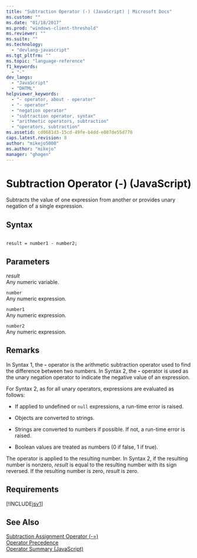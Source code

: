 ```yaml
---
title: "Subtraction Operator (-) (JavaScript) | Microsoft Docs"
ms.custom: ""
ms.date: "01/18/2017"
ms.prod: "windows-client-threshold"
ms.reviewer: ""
ms.suite: ""
ms.technology: 
  - "devlang-javascript"
ms.tgt_pltfrm: ""
ms.topic: "language-reference"
f1_keywords: 
  - "-"
dev_langs: 
  - "JavaScript"
  - "DHTML"
helpviewer_keywords: 
  - "- operator, about - operator"
  - "- operator"
  - "negation operator"
  - "subtraction operator, syntax"
  - "arithmetic operators, subtraction"
  - "operators, subtraction"
ms.assetid: cd0681d3-15cd-49fe-b4dd-e087de55d778
caps.latest.revision: 8
author: "mikejo5000"
ms.author: "mikejo"
manager: "ghogen"
---
```

# Subtraction Operator (-) (JavaScript)
Subtracts the value of one expression from another or provides unary negation of a single expression.  
  
## Syntax  
  
```  
  
result = number1 - number2;  
```  
  
## Parameters  
 *result*  
 Any numeric variable.  
  
 `number`  
 Any numeric expression.  
  
 `number1`  
 Any numeric expression.  
  
 `number2`  
 Any numeric expression.  
  
## Remarks  
 In Syntax 1, the **-** operator is the arithmetic subtraction operator used to find the difference between two numbers. In Syntax 2, the **-** operator is used as the unary negation operator to indicate the negative value of an expression.  
  
 For Syntax 2, as for all unary operators, expressions are evaluated as follows:  
  
-   If applied to undefined or `null` expressions, a run-time error is raised.  
  
-   Objects are converted to strings.  
  
-   Strings are converted to numbers if possible. If not, a run-time error is raised.  
  
-   Boolean values are treated as numbers (0 if false, 1 if true).  
  
 The operator is applied to the resulting number. In Syntax 2, if the resulting number is nonzero, *result* is equal to the resulting number with its sign reversed. If the resulting number is zero, *result* is zero.  
  
## Requirements  
 [!INCLUDE[jsv1](../../javascript/misc/includes/jsv1-md.md)]  
  
## See Also  
 [Subtraction Assignment Operator (-=)](../../javascript/reference/subtraction-assignment-operator-decrement-equal-javascript.md)   
 [Operator Precedence](../../javascript/operator-subtractprecedence-javascript.md)   
 [Operator Summary (JavaScript)](../../javascript/misc/operator-subtractsummary-javascript.md)